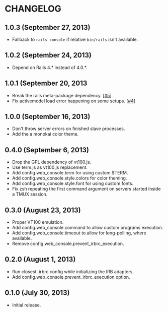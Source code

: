 # CHANGELOG

## 1.0.3 (September 27, 2013)

* Fallback to `rails console` if relative `bin/rails` isn't available.

## 1.0.2 (September 24, 2013)

* Depend on Rails 4.\* instead of 4.0.\*.

## 1.0.1 (September 20, 2013

* Break the rails meta-package dependency. [[#5](https://github.com/rails/web-console/pull/5)]
* Fix activemodel load error happening on some setups. [[#4](https://github.com/rails/web-console/pull/4)]

## 1.0.0 (September 16, 2013)

* Don't throw server errors on finished slave processes.
* Add the a monokai color theme.

## 0.4.0 (September 6, 2013)

* Drop the GPL dependency of vt100.js.
* Use term.js as vt100.js replacement.
* Add config.web_console.term for using custom $TERM.
* Add config.web_console.style.colors for color theming.
* Add config.web_console.style.font for using custom fonts.
* Fix zsh repeating the first command argument on servers started inside a TMUX session.

## 0.3.0 (August 23, 2013)

* Proper VT100 emulation.
* Add config.web_console.command to allow custom programs execution.
* Add config.web_console.timeout to allow for long-polling, where available.
* Remove config.web_console.prevent_irbrc_execution.

## 0.2.0 (August 1, 2013)

* Run closest .irbrc config while initializing the IRB adapters.
* Add config.web_console.prevent_irbrc_execution option.

## 0.1.0 (July 30, 2013)

* Initial release.
